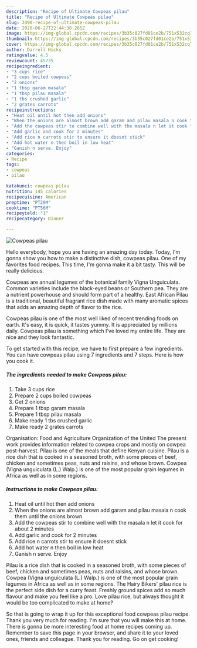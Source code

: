 ```yaml
---
description: "Recipe of Ultimate Cowpeas pilau"
title: "Recipe of Ultimate Cowpeas pilau"
slug: 2490-recipe-of-ultimate-cowpeas-pilau
date: 2020-06-27T22:44:38.265Z
image: https://img-global.cpcdn.com/recipes/3b35c027fd01ce2b/751x532cq70/cowpeas-pilau-recipe-main-photo.jpg
thumbnail: https://img-global.cpcdn.com/recipes/3b35c027fd01ce2b/751x532cq70/cowpeas-pilau-recipe-main-photo.jpg
cover: https://img-global.cpcdn.com/recipes/3b35c027fd01ce2b/751x532cq70/cowpeas-pilau-recipe-main-photo.jpg
author: Darrell Hicks
ratingvalue: 4.5
reviewcount: 45735
recipeingredient:
- "3 cups rice"
- "2 cups boiled cowpeas"
- "2 onions"
- "1 tbsp garam masala"
- "1 tbsp pilau masala"
- "1 tbs crushed garlic"
- "2 grates carrots"
recipeinstructions:
- "Heat oil until hot then add onions"
- "When the onions are almost brown add garam and pilau masala n cook them until the onions brown"
- "Add the cowpeas stir to combine well with the masala n let it cook for about 2 minutes"
- "Add garlic and cook for 2 minutes"
- "Add rice n carrots stir to ensure it doesnt stick"
- "Add hot water n then boil in low heat"
- "Ganish n serve. Enjoy"
categories:
- Recipe
tags:
- cowpeas
- pilau

katakunci: cowpeas pilau 
nutrition: 145 calories
recipecuisine: American
preptime: "PT29M"
cooktime: "PT56M"
recipeyield: "1"
recipecategory: Dinner

---
```



![Cowpeas pilau](https://img-global.cpcdn.com/recipes/3b35c027fd01ce2b/751x532cq70/cowpeas-pilau-recipe-main-photo.jpg)

Hello everybody, hope you are having an amazing day today. Today, I'm gonna show you how to make a distinctive dish, cowpeas pilau. One of my favorites food recipes. This time, I'm gonna make it a bit tasty. This will be really delicious.

Cowpeas are annual legumes of the botanical family Vigna Unguiculata. Common varieties include the black-eyed beans or Southern pea. They are a nutrient powerhouse and should form part of a healthy. East African Pilau is a traditional, beautiful fragrant rice dish made with many aromatic spices that adds an amazing depth of flavor to the rice.

Cowpeas pilau is one of the most well liked of recent trending foods on earth. It's easy, it is quick, it tastes yummy. It is appreciated by millions daily. Cowpeas pilau is something which I've loved my entire life. They are nice and they look fantastic.


To get started with this recipe, we have to first prepare a few ingredients. You can have cowpeas pilau using 7 ingredients and 7 steps. Here is how you cook it.

<!--inarticleads1-->

##### The ingredients needed to make Cowpeas pilau:

1. Take 3 cups rice
1. Prepare 2 cups boiled cowpeas
1. Get 2 onions
1. Prepare 1 tbsp garam masala
1. Prepare 1 tbsp pilau masala
1. Make ready 1 tbs crushed garlic
1. Make ready 2 grates carrots


Organisation: Food and Agriculture Organization of the United The present work provides information related to cowpea crops and mostly on cowpea post-harvest. Pilau is one of the meals that define Kenyan cuisine. Pilau is a rice dish that is cooked in a seasoned broth, with some pieces of beef, chicken and sometimes peas, nuts and raisins, and whose brown. Cowpea (Vigna unguiculata (L.) Walp.) is one of the most popular grain legumes in Africa as well as in some regions. 

<!--inarticleads2-->

##### Instructions to make Cowpeas pilau:

1. Heat oil until hot then add onions
1. When the onions are almost brown add garam and pilau masala n cook them until the onions brown
1. Add the cowpeas stir to combine well with the masala n let it cook for about 2 minutes
1. Add garlic and cook for 2 minutes
1. Add rice n carrots stir to ensure it doesnt stick
1. Add hot water n then boil in low heat
1. Ganish n serve. Enjoy


Pilau is a rice dish that is cooked in a seasoned broth, with some pieces of beef, chicken and sometimes peas, nuts and raisins, and whose brown. Cowpea (Vigna unguiculata (L.) Walp.) is one of the most popular grain legumes in Africa as well as in some regions. The Hairy Bikers&#39; pilau rice is the perfect side dish for a curry feast. Freshly ground spices add so much flavour and make you feel like a pro. Love pilau rice, but always thought it would be too complicated to make at home? 

So that is going to wrap it up for this exceptional food cowpeas pilau recipe. Thank you very much for reading. I'm sure that you will make this at home. There is gonna be more interesting food at home recipes coming up. Remember to save this page in your browser, and share it to your loved ones, friends and colleague. Thank you for reading. Go on get cooking!
